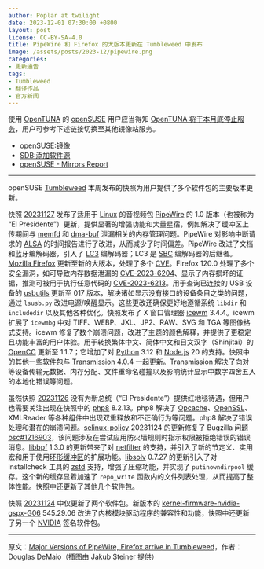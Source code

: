 ```yaml
---
author: Poplar at twilight
date: 2023-12-01 07:30:00 +0800
layout: post
license: CC-BY-SA-4.0
title: PipeWire 和 Firefox 的大版本更新在 Tumbleweed 中发布
image: /assets/posts/2023-12/pipewire.png
categories:
- 更新通告
tags:
- Tumbleweed
- 翻译作品
- 官方新闻
---
```


使用 [OpenTUNA] 的 [openSUSE] 用户应当得知 [OpenTUNA 将于本月底停止服务]，用户可参考下述链接切换至其他镜像站服务。

[OpenTUNA]: https://opentuna.cn/
[opensuse]: https://get.opensuse.org/
[OpenTUNA 将于本月底停止服务]: https://opentuna.cn/news/#opentuna-shutdown

- [openSUSE:镜像](https://zh.opensuse.org/openSUSE:%E9%95%9C%E5%83%8F)
- [SDB:添加软件源](https://zh.opensuse.org/SDB:%E6%B7%BB%E5%8A%A0%E8%BD%AF%E4%BB%B6%E6%BA%90)
- [openSUSE - Mirrors Report](https://mirrors.opensuse.org)

----

openSUSE [Tumbleweed] 本周发布的快照为用户提供了多个软件包的主要版本更新。

[Tumbleweed]: https://get.opensuse.org/tumbleweed/

快照 [20231127] 发布了适用于 [Linux] 的音视频包 [PipeWire] 的 1.0 版本（也被称为 “El Presidente”）更新，提供显著的增强功能和大量星宿，例如解决了缓冲区上传期间与 [memfd] 和 [dma-buf] 泄漏相关的内存管理问题。PipeWire 对影响中断请求的 [ALSA] 的时间报告进行了改进，从而减少了时间偏差。PipeWire 改进了文档和蓝牙编解码器，引入了 [LC3] 编解码器；LC3 是 [SBC] 编解码器的后继者。[Mozilla Firefox] 更新至新的大版本，处理了多个 [CVE]。Firefox 120.0 处理了多个安全漏洞，如可导致内存数据泄漏的 [CVE-2023-6204]、显示了内存损坏的证据，推测可被用于执行任意代码的 [CVE-2023-6213]。用于查询已连接的 USB 设备的 [usbutils] 更新至 017 版本，解决诸如显示没有接口的设备条目之类的问题，通过 `lsusb.py` 改进电源/唤醒显示。这些更改还确保更好地遵循系统 `libdir` 和 `includedir` 以及其他各种优化。快照发布了 X 窗口管理器 [icewm] 3.4.4。icewm 扩展了 `icewmbg` 中对 TIFF、WEBP、JXL、JP2、RAW、SVG 和 TGA 等图像格式支持。icewm 修复了数个崩溃问题，改进了主题的颜色解释，并提供了更稳定且功能丰富的用户体验。用于转换繁体中文、简体中文和日文汉字（Shinjitai）的 [OpenCC] 更新至 1.1.7；它增加了对 [Python] 3.12 和 [Node.js] 20 的支持。快照中的其他一些软件包与 [Transmission] 4.0.4 一起更新。Transmission 解决了向对等设备传输元数据、内存分配、文件重命名碰撞以及影响统计显示中数字四舍五入的本地化错误等问题。

[LC3]: https://en.wikipedia.org/wiki/LC3_(codec)
[20231127]: https://lists.opensuse.org/archives/list/factory@lists.opensuse.org/thread/LPAYQ747GLQG6IWSUVMGVFOMUQV7HGSJ/
[PipeWire]: https://pipewire.org/
[memfd]: https://github.com/bear-metal/memfd/blob/master/README.md
[dma-buf]: https://docs.kernel.org/driver-api/dma-buf.html
[SBC]: https://en.wikipedia.org/wiki/SBC_(codec)
[Mozilla Firefox]: https://www.mozilla.org/
[CVE-2023-6204]: https://www.suse.com/security/cve/CVE-2023-6204.html
[CVE-2023-6213]: https://www.suse.com/security/cve/CVE-2023-6213.html
[usbutils]: https://git.kernel.org/pub/scm/linux/kernel/git/gregkh/usbutils.git/
[icewm]: https://ice-wm.org/
[OpenCC]: https://pypi.org/project/OpenCC/
[Transmission]: https://transmissionbt.com/download
[Linux]: https://www.kernel.org/
[CVE]: https://en.wikipedia.org/wiki/Common_Vulnerabilities_and_Exposures
[python]: https://www.python.org/
[Node.js]: https://nodejs.org/en/
[ALSA]: https://en.wikipedia.org/wiki/Advanced_Linux_Sound_Architecture

虽然快照 [20231126] 没有为新总统（“El Presidente”）提供红地毯待遇，但用户也需要关注出现在快照中的 [php8] 8.2.13。php8 解决了 [Opcache]、[OpenSSL]、XMLReader 等各种组件中出现双重释放和不正确行为等问题。php8 解决了错误处理和潜在的崩溃问题。[selinux-policy] 20231124 的更新修复了 Bugzilla 问题 [bsc#1216903]，该问题涉及在尝试应用防火墙规则时指示权限被拒绝错误的错误消息。[libbpf] 1.3.0 的更新带来了对 [netfilter] 的支持，并引入了新的节定义、实用宏和用于使用[环形缓冲区]的扩展功能。[libsolv] 0.7.27 的更新引入了对 installcheck 工具的 [zstd] 支持，增强了压缩功能，并实现了 `putinowndirpool` 缓存。这个新的缓存显着加速了 `repo_write` 函数内的文件列表处理，从而提高了整体性能。快照中还更新了其他几个软件包。

[20231126]: https://lists.opensuse.org/archives/list/factory@lists.opensuse.org/thread/ZTO4XRBYWLL5SC54YAL2VLNESGTRFZRV/
[php8]: https://www.php.net/
[Opcache]: https://www.php.net/manual/en/book.opcache.php
[OpenSSL]: https://www.openssl.org/
[selinux-policy]: https://github.com/SELinuxProject
[bsc#1216903]: https://bugzilla.opensuse.org/show_bug.cgi?id=1216903
[libbpf]: https://github.com/libbpf/libbpf
[netfilter]: https://www.netfilter.org/
[环形缓冲区]: https://en.wikipedia.org/wiki/Circular_buffer
[libsolv]: https://github.com/openSUSE/libsolv
[zstd]: https://facebook.github.io/zstd/

快照 [20231124] 中仅更新了两个软件包。新版本的 [kernel-firmware-nvidia-gspx-G06] 545.29.06 改进了内核模块驱动程序的兼容性和功能，快照中还更新了另一个 [NVIDIA] 签名软件包。

[kernel-firmware-nvidia-gspx-G06]: https://github.com/openSUSE/kernel-firmware-nvidia-gspx-G06
[NVIDIA]: https://www.nvidia.com/
[20231124]: https://lists.opensuse.org/archives/list/factory@lists.opensuse.org/thread/6RORONYOHB3JVV7ZC74XIY4APLNJTQRC/

------

原文：[Major Versions of PipeWire, Firefox arrive in Tumbleweed](https://news.opensuse.org/2023/11/30/major-version-of-pipewire-ff-arrive-in-tw/)，作者：Douglas DeMaio（插图由 Jakub Steiner 提供）
